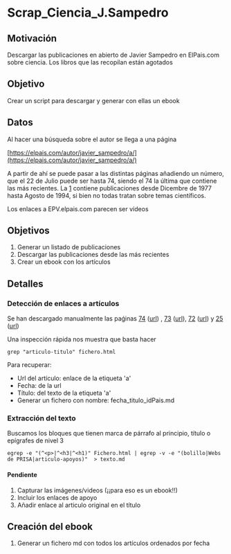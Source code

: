 # Scrap_Ciencia_J.Sampedro

## Motivación

Descargar las publicaciones en abierto de Javier Sampedro en ElPais.com sobre ciencia.
Los libros que las recopilan están agotados

## Objetivo

Crear un script para descargar y generar con ellas un ebook

## Datos

Al hacer una búsqueda sobre el autor se llega a una página

[https://elpais.com/autor/javier_sampedro/a/](https://elpais.com/autor/javier_sampedro/a/)

A partir de ahí se puede pasar a las distintas páginas añadiendo un número, que el 22 de Julio puede ser hasta 74, siendo el 74 la última que contiene las más recientes.
La [1](https://elpais.com/autor/javier_sampedro/a/1) contiene publicaciones desde Dicembre de 1977 hasta Agosto de 1994, si bien no todas tratan sobre temas científicos.

Los enlaces a EPV.elpais.com parecen ser vídeos

## Objetivos

1. Generar un listado de publicaciones
1. Descargar las publicaciones desde las más recientes
1. Crear un ebook con los artículos

## Detalles

### Detección de enlaces a artículos

Se han descargado manualmente las paǵinas [74](./pagina_test1_74.html) ([url](https://elpais.com/autor/javier_sampedro/a/74)) , [73](./pagina_test2_73.html) ([url](https://elpais.com/autor/javier_sampedro/a/73)), [72](./pagina_test3_72.html) ([url](https://elpais.com/autor/javier_sampedro/a/72)) y [25](./pagina_testX_25.html) ([url](https://elpais.com/autor/javier_sampedro/a/25))

Una inspección rápida nos muestra que basta hacer

    grep "articulo-titulo" fichero.html

Para recuperar:
* Url del artículo: enlace de la etiqueta 'a'
* Fecha: de la url
* Título: del texto de la etiqueta 'a'
* Generar un fichero con nombre: fecha_titulo_idPais.md

### Extracción del texto

Buscamos los bloques que tienen marca de párrafo al principio, título o epígrafes de nivel 3

    egrep -e "(^<p>|^<h3|^<h1)" Fichero.html | egrep -v -e "(bolillo|Webs de PRISA|articulo-apoyos)"  > texto.md

#### Pendiente

1. Capturar las imágenes/videos (¡¡para eso es un ebook!!)
1. Incluir los enlaces de apoyo
1. Añadir enlace al articulo original en el título

## Creación del ebook

1. Generar un fichero md con todos los artículos ordenados por fecha
